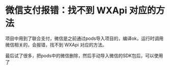 # 微信支付报错：找不到 WXApi 对应的方法

项目中用到了联合支付，微信是之前通过pods导入项目的，编译ok，运行时调用微信相关的，会报错，找不到 WXApi 对应的方法。

最后试了很多，把pods中的微信删除，然后手动导入微信的SDK包后，可以使用了